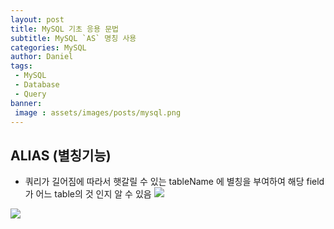 ```yaml
---
layout: post
title: MySQL 기초 응용 문법
subtitle: MySQL `AS` 명칭 사용
categories: MySQL
author: Daniel
tags: 
 - MySQL
 - Database
 - Query
banner:
 image : assets/images/posts/mysql.png
---
```


ALIAS  (별칭기능)
--

- 쿼리가 길어짐에 따라서 햇갈릴 수 있는 tableName 에 별칭을 부여하여
  해당 field 가 어느 table의 것 인지 알 수 있음
  ![](https://i.imgur.com/976a01W.png)

![](https://i.imgur.com/uCRRB0F.png)
